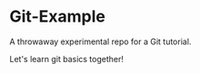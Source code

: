 Git-Example
===========

A throwaway experimental repo for a Git tutorial.

Let's learn git basics together!

